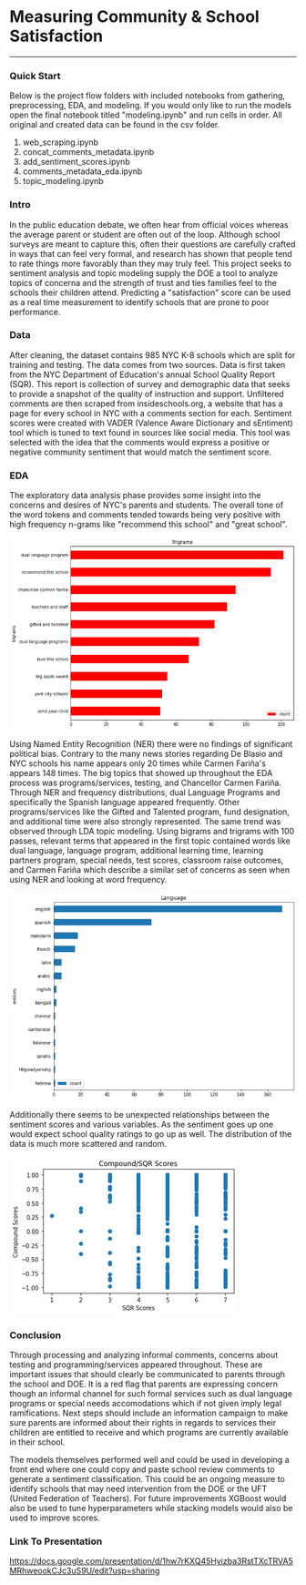 # Measuring Community & School Satisfaction

---

### Quick Start
Below is the project flow folders with included notebooks from gathering, preprocessing, EDA, and modeling. If you would only like to run the models open the final notebook titled "modeling.ipynb" and run cells in order. All original and created data can be found in the csv folder. 

1. web_scraping.ipynb   
2. concat_comments_metadata.ipynb   
3. add_sentiment_scores.ipynb  
4. comments_metadata_eda.ipynb
5. topic_modeling.ipynb

### Intro
In the public education debate, we often hear from official voices whereas the average parent or student are often out of the loop. Although school surveys are meant to capture this, often their questions are carefully crafted in ways that can feel very formal, and research has shown that people tend to rate things more favorably than they may truly feel. This project seeks to sentiment analysis and topic modeling supply the DOE a tool to analyze topics of concerna and the strength of trust and ties families feel to the schools their children attend. Predicting a "satisfaction" score can be used as a real time measurement to identify schools that are prone to poor performance.  

### Data
After cleaning, the dataset contains 985 NYC K-8 schools which are split for training and testing. The data comes from two sources. Data is first taken from the NYC Department of Education's annual School Quality Report (SQR). This report is collection of survey and demographic data that seeks to provide a snapshot of the quality of instruction and support. Unfiltered comments are then scraped from insideschools.org, a website that has a page for every school in NYC with a comments section for each. Sentiment scores were created with VADER (Valence Aware Dictionary and sEntiment) tool which is tuned to text found in sources like social media. This tool was selected with the idea that the comments would express a positive or negative community sentiment that would match the sentiment score. 

### EDA
The exploratory data analysis phase provides some insight into the concerns and desires of NYC's parents and students. The overall tone of the word tokens and comments tended towards being very positive with high frequency n-grams like "recommend this school" and "great school". 

![](/visuals/trigrams_barchart.png)

Using Named Entity Recognition (NER) there were no findings of significant political bias. Contrary to the many news stories regarding De Blasio and NYC schools his name appears only 20 times while Carmen Fariña's appears 148 times. The big topics that showed up throughout the EDA process was programs/services, testing, and Chancellor Carmen Fariña. Through NER and frequency distributions, dual Language Programs and specifically the Spanish language appeared frequently. Other programs/services like the Gifted and Talented program, fund designation, and additional time were also strongly represented. The same trend was observed through LDA topic modeling. Using bigrams and trigrams with 100 passes, relevant terms that appeared in the first topic contained words like dual language, language program, additional learning time, learning partners program, special needs, test scores, classroom raise outcomes, and Carmen Fariña which describe a similar set of concerns as seen when using NER and looking at word frequency.

![](/visuals/language_freq.png)

Additionally there seems to be unexpected relationships between the sentiment scores and various variables. As the sentiment goes up one would expect school quality ratings to go up as well. The distribution of the data is much more scattered and random.

![](/visuals/compound_sqr_scores_dist.png)

### Conclusion
Through processing and analyzing informal comments, concerns about testing and programming/services appeared throughout. These are important issues that should clearly be communicated to parents through the school and DOE. It is a red flag that parents are expressing concern though an informal channel for such formal services such as dual language programs or special needs accomodations which if not given imply legal ramifications. Next steps should include an information campaign to make sure parents are informed about their rights in regards to services their children are entitled to receive and which programs are currently available in their school. 

The models themselves performed well and could be used in developing a front end where one could copy and paste school review comments to generate a sentiment classification. This could be an ongoing measure to identify schools that may need intervention from the DOE or the UFT (United Federation of Teachers). For future improvements XGBoost would also be used to tune hyperparameters while stacking models would also be used to improve scores.  

### Link To Presentation
https://docs.google.com/presentation/d/1hw7rKXQ45Hyizba3RstTXcTRVA5MRhweookCJc3uS9U/edit?usp=sharing
